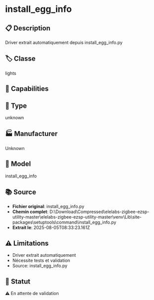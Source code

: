 # install_egg_info

## 📋 Description
Driver extrait automatiquement depuis install_egg_info.py

## 🏷️ Classe
lights

## 🔧 Capabilities


## 📡 Type
unknown

## 🏭 Manufacturer
Unknown

## 📱 Model
install_egg_info

## 📚 Source
- **Fichier original**: install_egg_info.py
- **Chemin complet**: D:\Download\Compressed\elelabs-zigbee-ezsp-utility-master\elelabs-zigbee-ezsp-utility-master\venv\Lib\site-packages\setuptools\command\install_egg_info.py
- **Extrait le**: 2025-08-05T08:33:23.161Z

## ⚠️ Limitations
- Driver extrait automatiquement
- Nécessite tests et validation
- Source: install_egg_info.py

## 🚀 Statut
⚠️ En attente de validation
